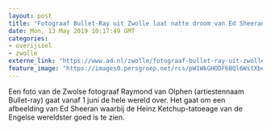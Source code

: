 ```yaml
---
layout: post
title: "Fotograaf Bullet-Ray uit Zwolle laat natte droom van Ed Sheeran uitkomen"
date: Mon, 13 May 2019 10:17:49 GMT
categories: 
- overijssel 
- zwolle 
externe_link: "https://www.ad.nl/zwolle/fotograaf-bullet-ray-uit-zwolle-laat-natte-droom-van-ed-sheeran-uitkomen~a04502ff/"
feature_image: "https://images0.persgroep.net/rcs/pW1WkGHODF6BQl6WstXbel4W0kw/diocontent/102215606/_fitwidth/400/?appId=21791a8992982cd8da851550a453bd7f&quality=0.7"
---
```


Een foto van de Zwolse fotograaf Raymond van Olphen (artiestennaam Bullet-ray) gaat vanaf 1 juni de hele wereld over. Het gaat om een afbeelding van Ed Sheeran waarbij de Heinz Ketchup-tatoeage van de Engelse wereldster goed is te zien.
